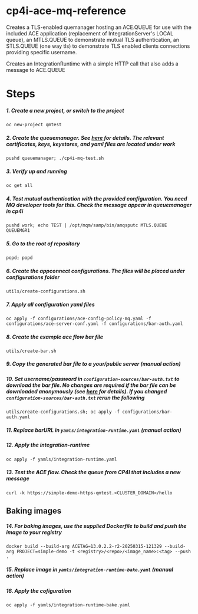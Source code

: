 # cp4i-ace-mq-reference
Creates a TLS-enabled quemanager hosting an ACE.QUEUE for use with the included ACE application (replacement of IntegrationServer's LOCAL queue), an MTLS.QUEUE to demonstrate mutual TLS authentication, an STLS.QUEUE (one way tls) to demonstrate TLS enabled clients connections providing specific username.

Creates an IntegrationRuntime with a simple HTTP call that also adds a message to ACE.QUEUE

# Steps
##### 1. Create a new project, or switch to the project
`oc new-project qmtest` 

##### 2. Create the queuemanager. See [here](queuemanager/README.md) for details. The relevant certificates, keys, keystores, and yaml files are located under work
`pushd queuemanager; ./cp4i-mq-test.sh`

##### 3. Verify up and running
`oc get all`

##### 4. Test mutual authentication with the provided configuration. You need MQ developer tools for this. Check the message appear in queuemanager in cp4i
`pushd work; echo TEST | /opt/mqm/samp/bin/amqsputc MTLS.QUEUE QUEUEMGR1`

##### 5. Go to the root of repository
`popd; popd`

##### 6. Create the appconnect configurations. The files will be placed under configurations folder
`utils/create-configurations.sh`

##### 7. Apply all configuration yaml files
`oc apply -f configurations/ace-config-policy-mq.yaml -f configurations/ace-server-conf.yaml -f configurations/bar-auth.yaml`

##### 8. Create the example ace flow bar file
`utils/create-bar.sh`

##### 9. Copy the generated bar file to a your/public server (manual action)

##### 10. Set username/password in `configuration-sources/bar-auth.txt` to download the bar file. No changes are required if the bar file can be downloaded anonymously (see [here](https://www.ibm.com/docs/en/app-connect/13.0?topic=types-barauth-type) for details). If you changed `configuration-sources/bar-auth.txt` rerun the following
`utils/create-configurations.sh; oc apply -f configurations/bar-auth.yaml`

##### 11. Replace barURL in `yamls/integration-runtime.yaml` (manual action)

##### 12. Apply the integration-runtime
`oc apply -f yamls/integration-runtime.yaml`

##### 13. Test the ACE flow. Check the queue from CP4I that includes a new message
`curl -k https://simple-demo-https-qmtest.<CLUSTER_DOMAIN>/hello`

## Baking images
##### 14. For baking images, use the supplied Dockerfile to build and push the image to your registry
`docker build --build-arg ACETAG=13.0.2.2-r2-20250315-121329 --build-arg PROJECT=simple-demo -t <registry>/<repo>/<image_name>:<tag> --push .`

##### 15. Replace image in `yamls/integration-runtime-bake.yaml` (manual action)

##### 16. Apply the cofiguration
`oc apply -f yamls/integration-runtime-bake.yaml`

